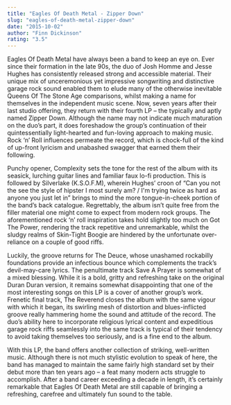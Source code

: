 ```yaml
---
title: "Eagles Of Death Metal - Zipper Down"
slug: "eagles-of-death-metal-zipper-down"
date: "2015-10-02"
author: "Finn Dickinson"
rating: "3.5"
---
```


Eagles Of Death Metal have always been a band to keep an eye on. Ever since their formation in the late 90s, the duo of Josh Homme and Jesse Hughes has consistently released strong and accessible material. Their unique mix of unceremonious yet impressive songwriting and distinctive garage rock sound enabled them to elude many of the otherwise inevitable Queens Of The Stone Age comparisons, whilst making a name for themselves in the independent music scene. Now, seven years after their last studio offering, they return with their fourth LP – the typically and aptly named Zipper Down. Although the name may not indicate much maturation on the duo’s part, it does foreshadow the group’s continuation of their quintessentially light-hearted and fun-loving approach to making music. Rock ‘n’ Roll influences permeate the record, which is chock-full of the kind of up-front lyricism and unabashed swagger that earned them their following.

Punchy opener, Complexity sets the tone for the rest of the album with its seasick, lurching guitar lines and familiar faux lo-fi production. This is followed by Silverlake (K.S.O.F.M), wherein Hughes’ croon of “Can you not the see the style of hipster I most surely am? / I'm trying twice as hard as anyone you just let in” brings to mind the more tongue-in-cheek portion of the band’s back catalogue. Regrettably, the album isn’t quite free from the filler material one might come to expect from modern rock groups. The aforementioned rock ‘n’ roll inspiration takes hold slightly too much on Got The Power, rendering the track repetitive and unremarkable, whilst the sludgy realms of Skin-Tight Boogie are hindered by the unfortunate over-reliance on a couple of good riffs.

Luckily, the groove returns for The Deuce, whose unashamed rockabilly foundations provide an infectious bounce which complements the track’s devil-may-care lyrics. The penultimate track Save A Prayer is somewhat of a mixed blessing. While it is a bold, gritty and refreshing take on the original Duran Duran version, it remains somewhat disappointing that one of the most interesting songs on this LP is a cover of another group’s work. Frenetic final track, The Reverend closes the album with the same vigour with which it began, its swirling mesh of distortion and blues-inflicted groove really hammering home the sound and attitude of the record. The duo’s ability here to incorporate religious lyrical content and expeditious garage rock riffs seamlessly into the same track is typical of their tendency to avoid taking themselves too seriously, and is a fine end to the album.

With this LP, the band offers another collection of striking, well-written music. Although there is not much stylistic evolution to speak of here, the band has managed to maintain the same fairly high standard set by their debut more than ten years ago – a feat many modern acts struggle to accomplish. After a band career exceeding a decade in length, it’s certainly remarkable that Eagles Of Death Metal are still capable of bringing a refreshing, carefree and ultimately fun sound to the table.
